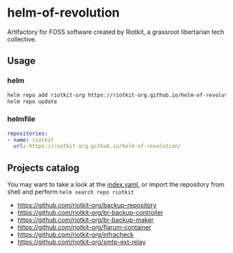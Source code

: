 # helm-of-revolution

Artifactory for FOSS software created by Riotkit, a grassroot libertarian tech collective.

Usage
-----

### helm

```bash
helm repo add riotkit-org https://riotkit-org.github.io/helm-of-revolution/
helm repo update
```

### helmfile

```yaml
repositories:
- name: riotkit
  url: https://riotkit-org.github.io/helm-of-revolution/
```

Projects catalog
----------------

You may want to take a look at the [index.yaml](https://riotkit-org.github.io/helm-of-revolution/index.yaml), or import the repository from shell and perform `helm search repo riotkit`

- https://github.com/riotkit-org/backup-repository
- https://github.com/riotkit-org/br-backup-controller
- https://github.com/riotkit-org/br-backup-maker
- https://github.com/riotkit-org/flarum-container
- https://github.com/riotkit-org/infracheck
- https://github.com/riotkit-org/smtp-ext-relay
